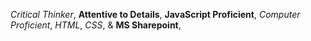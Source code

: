 _Critical Thinker_,
**Attentive to Details**,
**JavaScript Proficient**,
_Computer Proficient_,
*HTML*,
*CSS*, &
**MS Sharepoint**,
